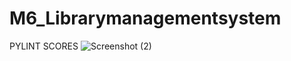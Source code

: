 # M6_Librarymanagementsystem

PYLINT SCORES
![Screenshot (2)](https://user-images.githubusercontent.com/98871308/163702274-055c62c5-2afc-40d1-9b44-7e0522590861.png)
